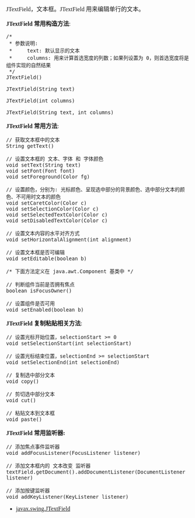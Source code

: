 <font face="SimSun" size=3>

JTextField，文本框。JTextField 用来编辑单行的文本。

**JTextField 常用构造方法**:

~~~
/*
 * 参数说明:
 *     text: 默认显示的文本
 *     columns: 用来计算首选宽度的列数；如果列设置为 0，则首选宽度将是组件实现的自然结果
 */
JTextField()

JTextField(String text)

JTextField(int columns)

JTextField(String text, int columns)
~~~

**JTextField 常用方法**:

~~~
// 获取文本框中的文本
String getText()

// 设置文本框的 文本、字体 和 字体颜色
void setText(String text)
void setFont(Font font)
void setForeground(Color fg)

// 设置颜色，分别为: 光标颜色、呈现选中部分的背景颜色、选中部分文本的颜色、不可用时文本的颜色
void setCaretColor(Color c)
void setSelectionColor(Color c)
void setSelectedTextColor(Color c)
void setDisabledTextColor(Color c)

// 设置文本内容的水平对齐方式
void setHorizontalAlignment(int alignment)

// 设置文本框是否可编辑
void setEditable(boolean b)

/* 下面方法定义在 java.awt.Component 基类中 */

// 判断组件当前是否拥有焦点
boolean isFocusOwner()

// 设置组件是否可用
void setEnabled(boolean b)
~~~

**JTextField 复制粘贴相关方法**:

~~~
// 设置光标开始位置，selectionStart >= 0
void setSelectionStart(int selectionStart)

// 设置光标结束位置，selectionEnd >= selectionStart
void setSelectionEnd(int selectionEnd)

// 复制选中部分文本
void copy()

// 剪切选中部分文本
void cut()

// 粘贴文本到文本框
void paste()
~~~

**JTextField 常用监听器:**

~~~
// 添加焦点事件监听器
void addFocusListener(FocusListener listener)

// 添加文本框内的 文本改变 监听器
textField.getDocument().addDocumentListener(DocumentListener listener)

// 添加按键监听器
void addKeyListener(KeyListener listener)
~~~

- [javax.swing.JTextField](https://docs.oracle.com/javase/8/docs/api/javax/swing/JTextField.html)

</font>